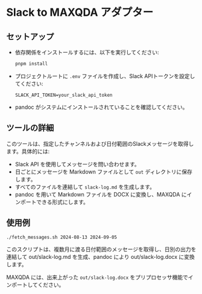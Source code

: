 # Slack to MAXQDA アダプター

## セットアップ
- 依存関係をインストールするには、以下を実行してください:
  ```sh
  pnpm install
  ```
- プロジェクトルートに `.env` ファイルを作成し、Slack APIトークンを設定してください:
  ```
  SLACK_API_TOKEN=your_slack_api_token
  ```
- pandoc がシステムにインストールされていることを確認してください。

## ツールの詳細
このツールは、指定したチャンネルおよび日付範囲のSlackメッセージを取得します。具体的には:
- Slack API を使用してメッセージを問い合わせます。
- 日ごとにメッセージを Markdown ファイルとして `out` ディレクトリに保存します。
- すべてのファイルを連結して `slack-log.md` を生成します。
- pandoc を用いて Markdown ファイルを DOCX に変換し、MAXQDA にインポートできる形式にします。

## 使用例

```sh
./fetch_messages.sh 2024-08-13 2024-09-05
```

このスクリプトは、複数月に渡る日付範囲のメッセージを取得し、日別の出力を連結して out/slack-log.md を生成、pandoc により out/slack-log.docx に変換します。

MAXQDA には、出来上がった `out/slack-log.docx` をプリプロセッサ機能でインポートしてください。
